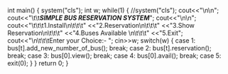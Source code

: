 int main()
{
system("cls");
int w;
while(1)
{
//system("cls"); cout&lt;&lt;"\n\n"; cout&lt;&lt;"\t\t***SIMPLE BUS RESERVATION SYSTEM***";
cout&lt;&lt;"\n\n";
cout&lt;&lt;"\t\t\t1.Install\n\t\t\t"
&lt;&lt;"2.Reservation\n\t\t\t"
&lt;&lt;"3.Show Reservation\n\t\t\t"
&lt;&lt;"4.Buses Available \n\t\t\t"
&lt;&lt;"5.Exit";
cout&lt;&lt;"\n\t\t\tEnter your Choice:- ";
cin&gt;&gt;w;
switch(w)
{
case 1: bus[t].add_new_number_of_bus(); break; case 2: bus[t].reservation(); break; case 3: bus[0].view(); break; case 4: bus[0].avail(); break; case 5: exit(0);
}
}
return 0;
}
